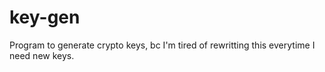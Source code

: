 # key-gen
Program to generate crypto keys, bc I'm tired of rewritting this everytime I need new keys.
